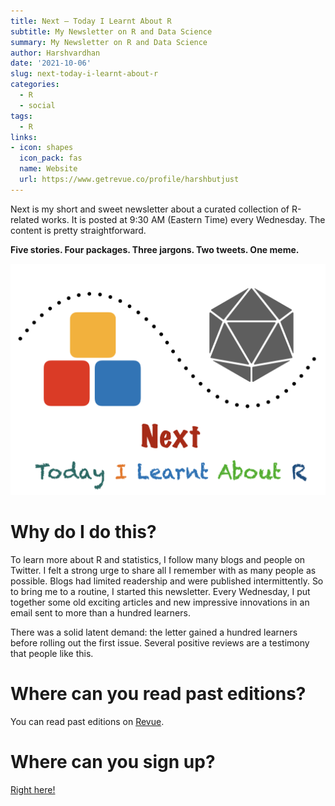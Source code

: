 ```yaml
---
title: Next — Today I Learnt About R
subtitle: My Newsletter on R and Data Science
summary: My Newsletter on R and Data Science
author: Harshvardhan
date: '2021-10-06'
slug: next-today-i-learnt-about-r
categories:
  - R
  - social
tags:
  - R
links:
- icon: shapes
  icon_pack: fas
  name: Website
  url: https://www.getrevue.co/profile/harshbutjust
---
```


Next is my short and sweet newsletter about a curated collection of R-related works. It is posted at 9:30 AM (Eastern Time) every Wednesday. The content is pretty straightforward.

**Five stories. Four packages. Three jargons. Two tweets. One meme.**

[![](featured.png)](https://harsh17.in/next/)

# Why do I do this?

To learn more about R and statistics, I follow many blogs and people on Twitter. I felt a strong urge to share all I remember with as many people as possible. Blogs had limited readership and were published intermittently. So to bring me to a routine, I started this newsletter. Every Wednesday, I put together some old exciting articles and new impressive innovations in an email sent to more than a hundred learners.

There was a solid latent demand: the letter gained a hundred learners before rolling out the first issue. Several positive reviews are a testimony that people like this.

# Where can you read past editions?

You can read past editions on [Revue](https://www.getrevue.co/profile/harshbutjust).

# Where can you sign up?

[Right here!](https://www.getrevue.co/profile/harshbutjust)
